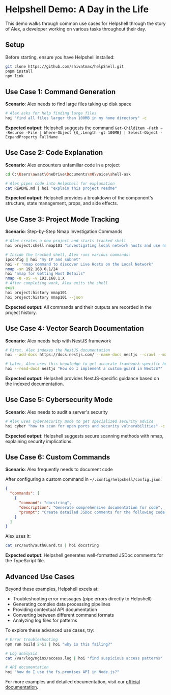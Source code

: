 # Helpshell Demo: A Day in the Life

This demo walks through common use cases for Helpshell through the story of Alex, a developer working on various tasks throughout their day.

## Setup

Before starting, ensure you have Helpshell installed:

```bash
git clone https://github.com/shivatmax/helpShell.git
pnpm install
npm link
```

## Use Case 1: Command Generation

**Scenario**: Alex needs to find large files taking up disk space

```bash
# Alex asks for help finding large files
hoi "find all files larger than 100MB in my home directory" -c
```


**Expected output**: Helpshell suggests the command
 `Get-ChildItem -Path ~ -Recurse -File | Where-Object {$_.Length -gt 100MB} | Select-Object -ExpandProperty FullName` 

## Use Case 2: Code Explanation

**Scenario**: Alex encounters unfamiliar code in a project
```bash
cd C:\Users\awast\OneDrive\Documents\m0\voice\shell-ask
```

```bash
# Alex pipes code into Helpshell for explanation
cat README.md | hoi "explain this project readme"
```


**Expected output**: Helpshell provides a breakdown of the component's structure, state management, props, and side effects.

## Use Case 3: Project Mode Tracking

**Scenario**: Step-by-Step Nmap Investigation Commands

```bash
# Alex creates a new project and starts tracked shell
hoi project:shell nmap101 "investigating local network hosts and use nmap to investigate other IP addresses"

# Inside the tracked shell, Alex runs various commands:
ipconfig | hoi "my IP and subnet"
hoi -r "nmap command to discover Live Hosts on the Local Network"
nmap -sn 192.168.0.1/24
hoi "nmap for Getting Host Details"
nmap -O -sS -v 192.168.1.X
# After completing work, Alex exits the shell
exit
hoi project:history nmap101
hoi project:history nmap101 --json
```

**Expected output**: All commands and their outputs are recorded in the project history.

## Use Case 4: Vector Search Documentation

**Scenario**: Alex needs help with NestJS framework

```bash
# First, Alex indexes the NestJS documentation
hoi --add-docs https://docs.nestjs.com/ --name-docs nestjs --crawl --max-pages 30

# Later, Alex uses this knowledge to get accurate framework-specific help
hoi --read-docs nestjs "How do I implement a custom guard in NestJS?"
```

**Expected output**: Helpshell provides NestJS-specific guidance based on the indexed documentation.

## Use Case 5: Cybersecurity Mode

**Scenario**: Alex needs to audit a server's security

```bash
# Alex uses cybersecurity mode to get specialized security advice
hoi cyber "how to scan for open ports and security vulnerabilities" -c
```

**Expected output**: Helpshell suggests secure scanning methods with nmap, explaining security implications.

## Use Case 6: Custom Commands

**Scenario**: Alex frequently needs to document code

After configuring a custom command in `~/.config/helpshell/config.json`:

```json
{
  "commands": [
    {
      "command": "docstring",
      "description": "Generate comprehensive documentation for code",
      "prompt": "Create detailed JSDoc comments for the following code:"
    }
  ]
}
```

Alex uses it:

```bash
cat src/auth/authGuard.ts | hoi docstring
```

**Expected output**: Helpshell generates well-formatted JSDoc comments for the TypeScript file.

## Advanced Use Cases

Beyond these examples, Helpshell excels at:

- Troubleshooting error messages (pipe errors directly to Helpshell)
- Generating complex data processing pipelines
- Providing contextual API documentation
- Converting between different command formats
- Analyzing log files for patterns

To explore these advanced use cases, try:

```bash
# Error troubleshooting
npm run build 2>&1 | hoi "why is this failing?"

# Log analysis
cat /var/log/nginx/access.log | hoi "find suspicious access patterns"

# API documentation
hoi "how do I use the fs.promises API in Node.js?"
```

For more examples and detailed documentation, visit our [official documentation](https://docs.helpshell.dev).
